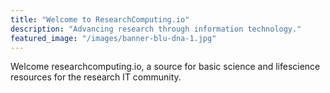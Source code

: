 ```yaml
---
title: "Welcome to ResearchComputing.io"
description: "Advancing research through information technology."
featured_image: "/images/banner-blu-dna-1.jpg"
---
```

Welcome researchcomputing.io, a source for basic science and lifescience resources for the research IT community.
